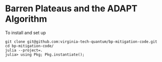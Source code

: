 # Barren Plateaus and the ADAPT Algorithm

To install and set up
```
git clone git@github.com:virginia-tech-quantum/bp-mitigation-code.git
cd bp-mitigation-code/
julia --project=.
julia> using Pkg; Pkg.instantiate();
```
